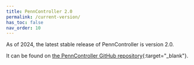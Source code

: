 ```yaml
---
title: PennController 2.0
permalink: /current-version/
has_toc: false
nav_order: 10
---
```


As of 2024, the latest stable release of PennController is version 2.0.

It can be found on [the PennController GitHub repository](https://github.com/PennController/penncontroller/tree/master/releases/2.0){:target="_blank"}.
